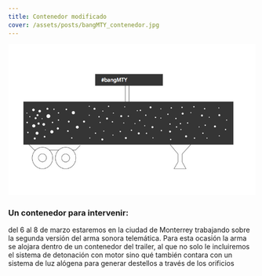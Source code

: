 ```yaml
---
title: Contenedor modificado
cover: /assets/posts/bangMTY_contenedor.jpg
---
```

![](/assets/posts/bangMTY_contenedor.jpg)

### Un contenedor para intervenir:

del 6 al 8 de marzo estaremos en la ciudad de Monterrey trabajando sobre la segunda versión del arma sonora telemática. Para esta ocasión la arma se alojara dentro de un contenedor del trailer, al que no solo le incluiremos el sistema de detonación con motor sino qué también contara con un sistema de luz alógena para generar destellos a través de los orificios